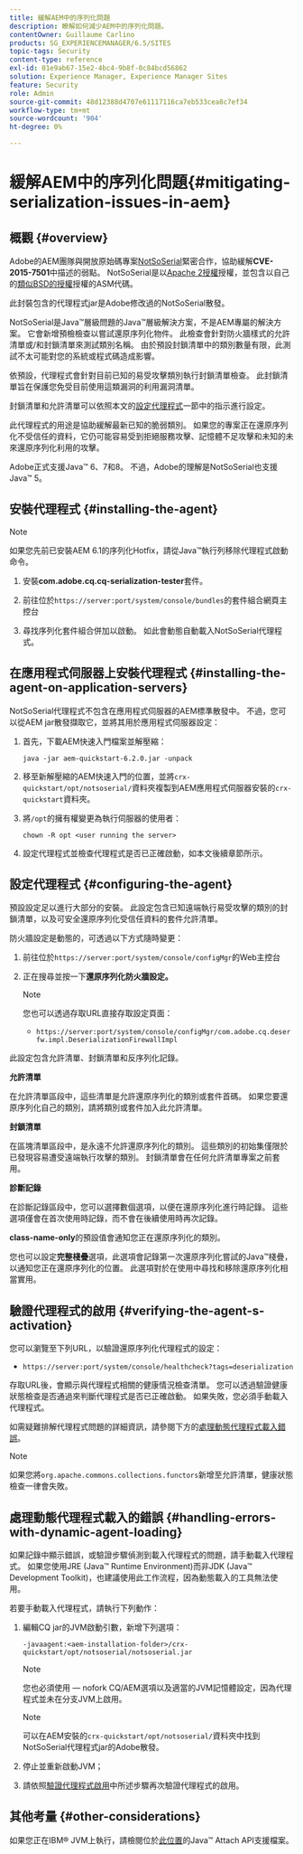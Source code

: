 ```yaml
---
title: 緩解AEM中的序列化問題
description: 瞭解如何減少AEM中的序列化問題。
contentOwner: Guillaume Carlino
products: SG_EXPERIENCEMANAGER/6.5/SITES
topic-tags: Security
content-type: reference
exl-id: 01e9ab67-15e2-4bc4-9b8f-0c84bcd56862
solution: Experience Manager, Experience Manager Sites
feature: Security
role: Admin
source-git-commit: 48d12388d4707e61117116ca7eb533cea8c7ef34
workflow-type: tm+mt
source-wordcount: '904'
ht-degree: 0%

---
```


# 緩解AEM中的序列化問題{#mitigating-serialization-issues-in-aem}

## 概觀 {#overview}

Adobe的AEM團隊與開放原始碼專案[NotSoSerial](https://github.com/kantega/notsoserial)緊密合作，協助緩解&#x200B;**CVE-2015-7501**&#x200B;中描述的弱點。 NotSoSerial是以[Apache 2授權](https://www.apache.org/licenses/LICENSE-2.0)授權，並包含以自己的[類似BSD的授權](https://asm.ow2.io/)授權的ASM代碼。

此封裝包含的代理程式jar是Adobe修改過的NotSoSerial散發。

NotSoSerial是Java™層級問題的Java™層級解決方案，不是AEM專屬的解決方案。 它會新增預檢檢查以嘗試還原序列化物件。 此檢查會針對防火牆樣式的允許清單或/和封鎖清單來測試類別名稱。 由於預設封鎖清單中的類別數量有限，此測試不太可能對您的系統或程式碼造成影響。

依預設，代理程式會針對目前已知的易受攻擊類別執行封鎖清單檢查。 此封鎖清單旨在保護您免受目前使用這類漏洞的利用漏洞清單。

封鎖清單和允許清單可以依照本文的[設定代理程式](/help/sites-administering/mitigating-serialization-issues.md#configuring-the-agent)一節中的指示進行設定。

此代理程式的用途是協助緩解最新已知的脆弱類別。 如果您的專案正在還原序列化不受信任的資料，它仍可能容易受到拒絕服務攻擊、記憶體不足攻擊和未知的未來還原序列化利用的攻擊。

Adobe正式支援Java™ 6、7和8。 不過，Adobe的理解是NotSoSerial也支援Java™ 5。

## 安裝代理程式 {#installing-the-agent}

>[!NOTE]
>
>如果您先前已安裝AEM 6.1的序列化Hotfix，請從Java™執行列移除代理程式啟動命令。

1. 安裝&#x200B;**com.adobe.cq.cq-serialization-tester**&#x200B;套件。

1. 前往位於`https://server:port/system/console/bundles`的套件組合網頁主控台
1. 尋找序列化套件組合併加以啟動。 如此會動態自動載入NotSoSerial代理程式。

## 在應用程式伺服器上安裝代理程式 {#installing-the-agent-on-application-servers}

NotSoSerial代理程式不包含在應用程式伺服器的AEM標準散發中。 不過，您可以從AEM jar散發擷取它，並將其用於應用程式伺服器設定：

1. 首先，下載AEM快速入門檔案並解壓縮：

   ```shell
   java -jar aem-quickstart-6.2.0.jar -unpack
   ```

1. 移至新解壓縮的AEM快速入門的位置，並將`crx-quickstart/opt/notsoserial/`資料夾複製到AEM應用程式伺服器安裝的`crx-quickstart`資料夾。

1. 將`/opt`的擁有權變更為執行伺服器的使用者：

   ```shell
   chown -R opt <user running the server>
   ```

1. 設定代理程式並檢查代理程式是否已正確啟動，如本文後續章節所示。

## 設定代理程式 {#configuring-the-agent}

預設設定足以進行大部分的安裝。 此設定包含已知遠端執行易受攻擊的類別的封鎖清單，以及可安全還原序列化受信任資料的套件允許清單。

防火牆設定是動態的，可透過以下方式隨時變更：

1. 前往位於`https://server:port/system/console/configMgr`的Web主控台
1. 正在搜尋並按一下&#x200B;**還原序列化防火牆設定。**

   >[!NOTE]
   >
   >您也可以透過存取URL直接存取設定頁面：
   >
   >* `https://server:port/system/console/configMgr/com.adobe.cq.deserfw.impl.DeserializationFirewallImpl`

此設定包含允許清單、封鎖清單和反序列化記錄。

**允許清單**

在允許清單區段中，這些清單是允許還原序列化的類別或套件首碼。 如果您要還原序列化自己的類別，請將類別或套件加入此允許清單。

**封鎖清單**

在區塊清單區段中，是永遠不允許還原序列化的類別。 這些類別的初始集僅限於已發現容易遭受遠端執行攻擊的類別。 封鎖清單會在任何允許清單專案之前套用。

**診斷記錄**

在診斷記錄區段中，您可以選擇數個選項，以便在還原序列化進行時記錄。 這些選項僅會在首次使用時記錄，而不會在後續使用時再次記錄。

**class-name-only**&#x200B;的預設值會通知您正在還原序列化的類別。

您也可以設定&#x200B;**完整棧疊**&#x200B;選項，此選項會記錄第一次還原序列化嘗試的Java™棧疊，以通知您正在還原序列化的位置。 此選項對於在使用中尋找和移除還原序列化相當實用。

## 驗證代理程式的啟用 {#verifying-the-agent-s-activation}

您可以瀏覽至下列URL，以驗證還原序列化代理程式的設定：

* `https://server:port/system/console/healthcheck?tags=deserialization`

存取URL後，會顯示與代理程式相關的健康情況檢查清單。 您可以透過驗證健康狀態檢查是否通過來判斷代理程式是否已正確啟動。 如果失敗，您必須手動載入代理程式。

如需疑難排解代理程式問題的詳細資訊，請參閱下方的[處理動態代理程式載入錯誤](#handling-errors-with-dynamic-agent-loading)。

>[!NOTE]
>
>如果您將`org.apache.commons.collections.functors`新增至允許清單，健康狀態檢查一律會失敗。

## 處理動態代理程式載入的錯誤 {#handling-errors-with-dynamic-agent-loading}

如果記錄中顯示錯誤，或驗證步驟偵測到載入代理程式的問題，請手動載入代理程式。 如果您使用JRE (Java™ Runtime Environment)而非JDK (Java™ Development Toolkit)，也建議使用此工作流程，因為動態載入的工具無法使用。

若要手動載入代理程式，請執行下列動作：

1. 編輯CQ jar的JVM啟動引數，新增下列選項：

   ```shell
   -javaagent:<aem-installation-folder>/crx-quickstart/opt/notsoserial/notsoserial.jar
   ```

   >[!NOTE]
   >
   >您也必須使用 — nofork CQ/AEM選項以及適當的JVM記憶體設定，因為代理程式並未在分支JVM上啟用。

   >[!NOTE]
   >
   >可以在AEM安裝的`crx-quickstart/opt/notsoserial/`資料夾中找到NotSoSerial代理程式jar的Adobe散發。

1. 停止並重新啟動JVM；

1. 請依照[驗證代理程式啟用](/help/sites-administering/mitigating-serialization-issues.md#verifying-the-agent-s-activation)中所述步驟再次驗證代理程式的啟用。

## 其他考量 {#other-considerations}

如果您正在IBM® JVM上執行，請檢閱位於[此位置](https://www.ibm.com/docs/en/sdk-java-technology/8?topic=documentation-java-attach-api)的Java™ Attach API支援檔案。
